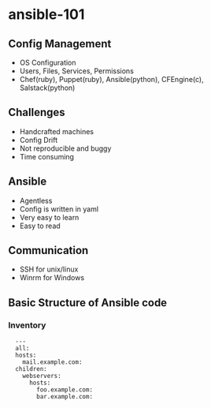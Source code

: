 # ansible-101

## Config Management
  - OS Configuration
  - Users, Files, Services, Permissions
  - Chef(ruby), Puppet(ruby), Ansible(python), CFEngine(c), Salstack(python)

## Challenges
  - Handcrafted machines
  - Config Drift
  - Not reproducible and buggy
  - Time consuming

## Ansible
  - Agentless
  - Config is written in yaml
  - Very easy to learn
  - Easy to read

## Communication
  - SSH for unix/linux
  - Winrm for Windows
 
## Basic Structure of Ansible code

### Inventory
```
  ---
  all:
  hosts:
    mail.example.com:
  children:
    webservers:
      hosts:
        foo.example.com:
        bar.example.com: 
```
